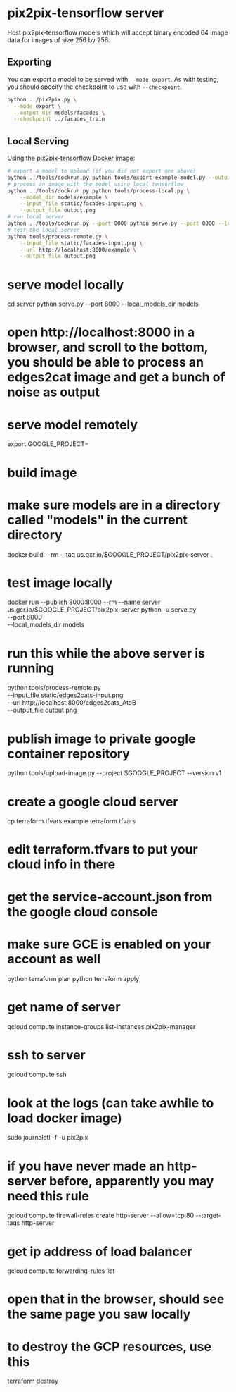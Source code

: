 # pix2pix-tensorflow server

Host pix2pix-tensorflow models which will accept binary encoded 64 image data for images of size 256 by 256. 

## Exporting

You can export a model to be served with `--mode export`. As with testing, you should specify the checkpoint to use with `--checkpoint`.

```sh
python ../pix2pix.py \
  --mode export \
  --output_dir models/facades \
  --checkpoint ../facades_train
```

## Local Serving

Using the [pix2pix-tensorflow Docker image](https://hub.docker.com/r/affinelayer/pix2pix-tensorflow/):

```sh
# export a model to upload (if you did not export one above)
python ../tools/dockrun.py python tools/export-example-model.py --output_dir models/example
# process an image with the model using local tensorflow
python ../tools/dockrun.py python tools/process-local.py \
    --model_dir models/example \
    --input_file static/facades-input.png \
    --output_file output.png
# run local server
python ../tools/dockrun.py --port 8000 python serve.py --port 8000 --local_models_dir models
# test the local server
python tools/process-remote.py \
    --input_file static/facades-input.png \
    --url http://localhost:8000/example \
    --output_file output.png
```


# serve model locally
cd server
python serve.py --port 8000 --local_models_dir models

# open http://localhost:8000 in a browser, and scroll to the bottom, you should be able to process an edges2cat image and get a bunch of noise as output

# serve model remotely

export GOOGLE_PROJECT=<project name>

# build image
# make sure models are in a directory called "models" in the current directory
docker build --rm --tag us.gcr.io/$GOOGLE_PROJECT/pix2pix-server .

# test image locally
docker run --publish 8000:8000 --rm --name server us.gcr.io/$GOOGLE_PROJECT/pix2pix-server python -u serve.py \
    --port 8000 \
    --local_models_dir models

# run this while the above server is running
python tools/process-remote.py \
    --input_file static/edges2cats-input.png \
    --url http://localhost:8000/edges2cats_AtoB \
    --output_file output.png

# publish image to private google container repository
python tools/upload-image.py --project $GOOGLE_PROJECT --version v1

# create a google cloud server
cp terraform.tfvars.example terraform.tfvars
# edit terraform.tfvars to put your cloud info in there
# get the service-account.json from the google cloud console
# make sure GCE is enabled on your account as well
python terraform plan
python terraform apply

# get name of server
gcloud compute instance-groups list-instances pix2pix-manager
# ssh to server
gcloud compute ssh <name of instance here>
# look at the logs (can take awhile to load docker image)
sudo journalctl -f -u pix2pix
# if you have never made an http-server before, apparently you may need this rule
gcloud compute firewall-rules create http-server --allow=tcp:80 --target-tags http-server
# get ip address of load balancer
gcloud compute forwarding-rules list
# open that in the browser, should see the same page you saw locally

# to destroy the GCP resources, use this
terraform destroy
```